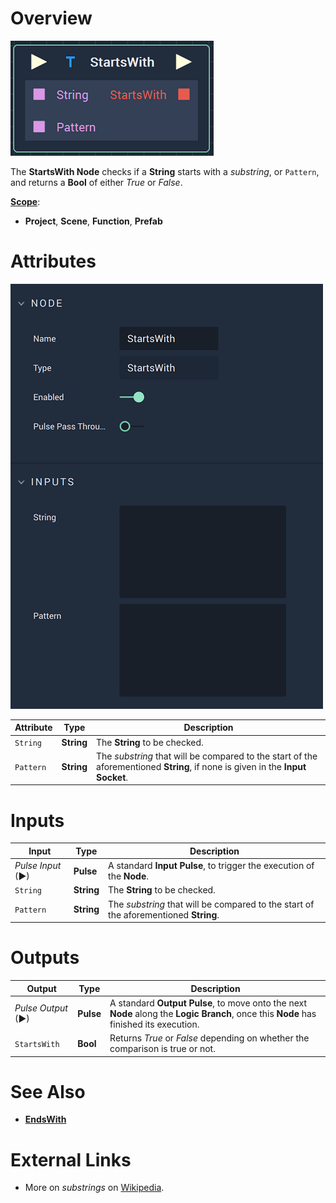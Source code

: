 # Overview

![The StartsWith Node.](../../.gitbook/assets/startswithnode.png)

The **StartsWith Node** checks if a **String** starts with a *substring*, or `Pattern`, and returns a **Bool** of either *True* or *False*.

[**Scope**](../overview.md#scopes):
*  **Project**, **Scene**, **Function**, **Prefab**

# Attributes

![The StartsWith Node Attributes.](../../.gitbook/assets/startswithattributes.png)

|Attribute|Type|Description|
|---|---|---|
|`String`|**String**|The **String** to be checked.|
|`Pattern`|**String**|The *substring* that will be compared to the start of the aforementioned **String**, if none is given in the **Input** **Socket**.|

# Inputs

|Input|Type|Description|
|---|---|---|
|*Pulse Input* (►)|**Pulse**|A standard **Input Pulse**, to trigger the execution of the **Node**.|
|`String`|**String**|The **String** to be checked.|
|`Pattern`|**String**|The *substring* that will be compared to the start of the aforementioned **String**.|

# Outputs

|Output|Type|Description|
|---|---|---|
|*Pulse Output* (►)|**Pulse**|A standard **Output Pulse**, to move onto the next **Node** along the **Logic Branch**, once this **Node** has finished its execution.|
|`StartsWith`|**Bool**|Returns *True* or *False* depending on whether the comparison is true or not.|

# See Also

* [**EndsWith**](endswith.md)

# External Links

* More on *substrings* on [Wikipedia](https://en.wikipedia.org/wiki/Substring).

